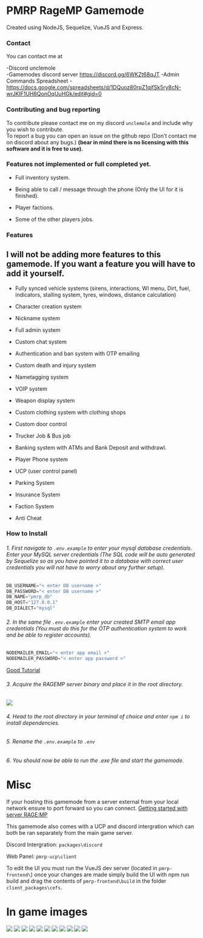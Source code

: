 # PMRP RageMP Gamemode

Created using NodeJS, Sequelize, VueJS and Express.

### Contact

You can contact me at

-Discord unclemole <br>
-Gamemodes discord server https://discord.gg/6WKZt68qJT
-Admin Commands Spreadsheet - https://docs.google.com/spreadsheets/d/1DQuoz80rpZ1qjfSk5ry8cN-wrJKIF1UH8QonOqUuHGk/edit#gid=0

### Contributing and bug reporting

To contribute please contact me on my discord ``unclemole`` and include why you wish to contribute. <br>
To report a bug you can open an issue on the github repo (Don't contact me on discord about any bugs.) <b>(bear in mind there is no licensing with this software and it is free to use).</b>

### Features not implemented or full completed yet.

* Full inventory system.

* Being able to call / message through the phone (Only the UI for it is finished).

* Player factions.

* Some of the other players jobs.

### Features

## I will not be adding more features to this gamemode. If you want a feature you will have to add it yourself.

* Fully synced vehicle systems (sirens, interactions, WI menu, Dirt, fuel, indicators, stalling system, tyres, windows, distance calculation)

* Character creation system

* Nickname system

* Full admin system

* Custom chat system

* Authentication and ban system with OTP emailing

* Custom death and injury system

* Nametagging system

* VOIP system

* Weapon display system

* Custom clothing system with clothing shops

* Custom door control

* Trucker Job & Bus job

* Banking system with ATMs and Bank Deposit and withdrawl.

* Player Phone system

* UCP (user control panel)

* Parking System

* Insurance System

* Faction System

* Anti Cheat

### How to Install

###### 1. First navigate to ``.env.example`` to enter your mysql database credentials. Enter your MySQL server credentials (The SQL code will be auto generated by Sequelize so as you have pointed it to a database with correct user credentials you will not have to worry about any further setup).
```c#
DB_USERNAME="< enter DB username >"
DB_PASSWORD="< enter DB username >"
DB_NAME="pmrp_db"
DB_HOST="127.0.0.1"
DB_DIALECT="mysql"
```

###### 2. In the same file ``.env.example`` enter your created SMTP email app credentials (You must do this for the OTP authentication system to work and be able to register accounts).

````c#
NODEMAILER_EMAIL="< enter app email >"
NODEMAILER_PASSWORD="< enter app password >"
````

[Good Tutorial](https://www.youtube.com/watch?v=yuOK6D7deTo)

###### 3. Acquire the RAGEMP server binary and place it in the root directory.
<img src="https://i.imgur.com/dQudDwL.png">

###### 4. Head to the root directory in your terminal of choice and enter ``npm i`` to install dependencies.

###### 5. Rename the ``.env.example`` to ``.env``

###### 6. You should now be able to run the .exe file and start the gamemode.

# Misc

If your hosting this gamemode from a server external from your local network ensure to port forward so you can connect. [Getting started with server RAGE:MP](https://wiki.rage.mp/index.php?title=Getting_Started_with_Server)

This gamemode also comes with a UCP and discord intergration which can both be ran separately from the main game server.

Discord Intergration: ``packages\discord``

Web Panel: ``pmrp-ucp\client``

To edit the UI you must run the VueJS dev server (located in ``pmrp-frontend\``) once your changes are made simply build the UI with npm run build and drag the contents of ``pmrp-frontend\build`` in the folder ``client_packages\cefs``.

# In game images
<img src="https://i.imgur.com/3VpzVNH.png">
<img src="https://i.imgur.com/RMxI1Y6.png">
<img src="https://i.imgur.com/AsdkgrH.png">
<img src="https://i.imgur.com/kSEFRD5.png">
<img src="https://i.imgur.com/N6tGesU.png">
<img src="https://i.imgur.com/0p6nTwR.png">
<img src="https://i.imgur.com/Lh3ciRd.png">
<img src="https://i.imgur.com/035KaSS.png">
<img src="https://i.imgur.com/F1KAaWp.png">
<img src="https://i.imgur.com/68aUPRD.png">
<img src="https://i.imgur.com/iUVlmB7.png">
